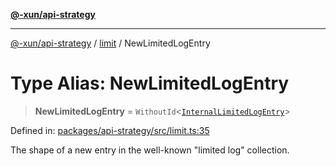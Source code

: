[**@-xun/api-strategy**](../../README.md)

***

[@-xun/api-strategy](../../README.md) / [limit](../README.md) / NewLimitedLogEntry

# Type Alias: NewLimitedLogEntry

> **NewLimitedLogEntry** = `WithoutId`\<[`InternalLimitedLogEntry`](InternalLimitedLogEntry.md)\>

Defined in: [packages/api-strategy/src/limit.ts:35](https://github.com/Xunnamius/api-utils/blob/3905fc4975c9f15e022202427b124cf715fcf3dc/packages/api-strategy/src/limit.ts#L35)

The shape of a new entry in the well-known "limited log" collection.
